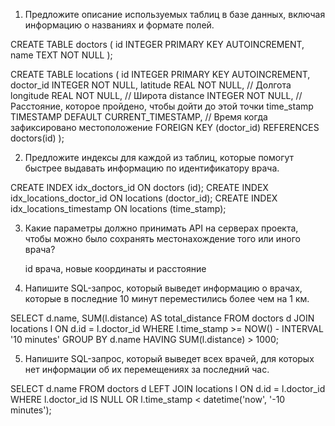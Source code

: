 1. Предложите описание используемых таблиц в базе данных, включая информацию 
о названиях и формате полей. 

CREATE TABLE doctors (
    id INTEGER PRIMARY KEY AUTOINCREMENT,
    name TEXT NOT NULL
);

CREATE TABLE locations (
    id INTEGER PRIMARY KEY AUTOINCREMENT,
    doctor_id INTEGER NOT NULL,
    latitude REAL NOT NULL, // Долгота
    longitude REAL NOT NULL, // Широта
    distance INTEGER NOT NULL, // Расстояние, которое пройдено, чтобы дойти до этой точки
    time_stamp TIMESTAMP DEFAULT CURRENT_TIMESTAMP, // Время когда зафиксировано местоположение
    FOREIGN KEY (doctor_id) REFERENCES doctors(id)
);

2. Предложите индексы для каждой из таблиц, которые помогут быстрее 
выдавать информацию по идентификатору врача.

CREATE INDEX idx_doctors_id ON doctors (id);
CREATE INDEX idx_locations_doctor_id ON locations (doctor_id); 
CREATE INDEX idx_locations_timestamp ON locations (time_stamp);

3. Какие параметры должно принимать API на серверах проекта, чтобы можно 
было сохранять местонахождение того или иного врача? 

    id врача, новые координаты и расстояние 

4. Напишите SQL-запрос, который выведет информацию о врачах, которые 
в последние 10 минут переместились более чем на 1 км.

SELECT d.name, SUM(l.distance) AS total_distance
FROM doctors d
JOIN locations l ON d.id = l.doctor_id
WHERE l.time_stamp >= NOW() - INTERVAL '10 minutes'
GROUP BY d.name
HAVING SUM(l.distance) > 1000;

5. Напишите SQL-запрос, который выведет всех врачей, 
для которых нет информации об их перемещениях за последний час.

SELECT d.name
FROM doctors d
LEFT JOIN locations l ON d.id = l.doctor_id
WHERE l.doctor_id IS NULL OR l.time_stamp < datetime('now', '-10 minutes');